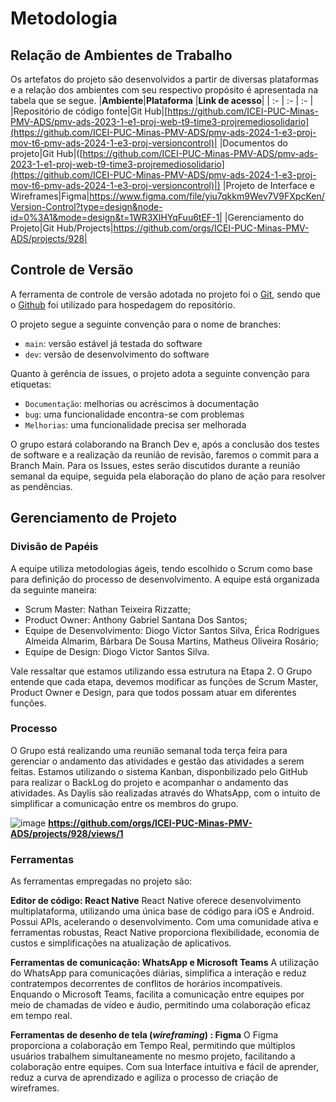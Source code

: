 
# Metodologia

## Relação de Ambientes de Trabalho

Os artefatos do projeto são desenvolvidos a partir de diversas plataformas e a relação dos ambientes com seu respectivo propósito é apresentada na tabela que se segue. 
|**Ambiente**|**Plataforma** |**Link de acesso**|
| :- | :- | :- |
|Repositório de código fonte|Git Hub|[https://github.com/ICEI-PUC-Minas-PMV-ADS/pmv-ads-2023-1-e1-proj-web-t9-time3-projremediosolidario](https://github.com/ICEI-PUC-Minas-PMV-ADS/pmv-ads-2024-1-e3-proj-mov-t6-pmv-ads-2024-1-e3-proj-versioncontrol)|
|Documentos do projeto|Git Hub|([https://github.com/ICEI-PUC-Minas-PMV-ADS/pmv-ads-2023-1-e1-proj-web-t9-time3-projremediosolidario](https://github.com/ICEI-PUC-Minas-PMV-ADS/pmv-ads-2024-1-e3-proj-mov-t6-pmv-ads-2024-1-e3-proj-versioncontrol)|)
|Projeto de Interface e  Wireframes|Figma|https://www.figma.com/file/yiu7qkkm9Wev7V9FXpcKen/Version-Control?type=design&node-id=0%3A1&mode=design&t=1WR3XIHYqFuu6tEF-1|
|Gerenciamento do Projeto|Git Hub/Projects|https://github.com/orgs/ICEI-PUC-Minas-PMV-ADS/projects/928|

## Controle de Versão

A ferramenta de controle de versão adotada no projeto foi o
[Git](https://git-scm.com/), sendo que o [Github](https://github.com)
foi utilizado para hospedagem do repositório.

O projeto segue a seguinte convenção para o nome de branches:

- `main`: versão estável já testada do software
- `dev`: versão de desenvolvimento do software

Quanto à gerência de issues, o projeto adota a seguinte convenção para
etiquetas:

- `Documentação`: melhorias ou acréscimos à documentação
- `bug`: uma funcionalidade encontra-se com problemas
- `Melhorias`: uma funcionalidade precisa ser melhorada

O grupo estará colaborando na Branch Dev e, após a conclusão dos testes de software e a realização da reunião de revisão, faremos o commit para a Branch Main. Para os Issues, estes serão discutidos durante a reunião semanal da equipe, seguida pela elaboração do plano de ação para resolver as pendências.

## Gerenciamento de Projeto

### Divisão de Papéis

A equipe utiliza metodologias ágeis, tendo escolhido o Scrum como base para definição do processo de desenvolvimento.
A equipe está organizada da seguinte maneira:

- Scrum Master: Nathan Teixeira Rizzatte;
- Product Owner: Anthony Gabriel Santana Dos Santos;
- Equipe de Desenvolvimento: Diogo Victor Santos Silva, Érica Rodrigues Almeida Almarim, Bárbara De Sousa Martins, Matheus Oliveira Rosário;
- Equipe de Design: Diogo Victor Santos Silva.

Vale ressaltar que estamos utilizando essa estrutura na Etapa 2. O Grupo entende que cada etapa, devemos modificar as funções de Scrum Master, Product Owner e Design, para que todos possam atuar em diferentes funções.

### Processo

O Grupo está realizando uma reunião semanal toda terça feira para gerenciar o andamento das atividades e gestão das atividades a serem feitas. Estamos utilizando o sistema Kanban, disponbilizado pelo GitHub para realizar o BackLog do projeto e acompanhar o andamento das atividades. As Daylis são realizadas através do WhatsApp, com o intuito de simplificar a comunicação entre os membros do grupo.

![image](https://github.com/ICEI-PUC-Minas-PMV-ADS/pmv-ads-2024-1-e3-proj-mov-t6-pmv-ads-2024-1-e3-proj-versioncontrol/assets/36486198/ddaaf26a-48a3-49fb-b807-14afa9929040)
**https://github.com/orgs/ICEI-PUC-Minas-PMV-ADS/projects/928/views/1**
 
### Ferramentas

As ferramentas empregadas no projeto são:

**Editor de código: React Native**
React Native oferece desenvolvimento multiplataforma, utilizando uma única base de código para iOS e Android. Possui APIs, acelerando o desenvolvimento. Com uma comunidade ativa e ferramentas robustas, React Native proporciona flexibilidade, economia de custos e simplificações na atualização de aplicativos.

**Ferramentas de comunicação: WhatsApp e Microsoft Teams**
A utilização do WhatsApp para comunicações diárias, simplifica a interação e reduz contratempos decorrentes de conflitos de horários incompatíveis. Enquando o Microsoft Teams, facilita a comunicação entre equipes por meio de chamadas de vídeo e áudio, permitindo uma colaboração eficaz em tempo real.

**Ferramentas de desenho de tela (_wireframing_) : Figma**
O Figma proporciona a colaboração em Tempo Real, permitindo que múltiplos usuários trabalhem simultaneamente no mesmo projeto, facilitando a colaboração entre equipes. Com sua Interface intuitiva e fácil de aprender, reduz a curva de aprendizado e agiliza o processo de criação de wireframes.

